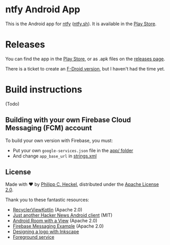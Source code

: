 # ntfy Android App
This is the Android app for [ntfy](https://github.com/binwiederhier/ntfy) ([ntfy.sh](https://ntfy.sh)). It is available 
in the [Play Store](https://play.google.com/store/apps/details?id=io.heckel.ntfy).

# Releases
You can find the app in the [Play Store](https://play.google.com/store/apps/details?id=io.heckel.ntfy), or as .apk files on the [releases page](https://github.com/binwiederhier/ntfy-android/releases).

There is a ticket to create an [F-Droid version](https://github.com/binwiederhier/ntfy/issues/7), but I haven't had the time yet.

# Build instructions
(Todo)

## Building with your own Firebase Cloud Messaging (FCM) account
To build your own version with Firebase, you must:
* Put your own `google-services.json` file in the [app/ folder](https://github.com/binwiederhier/ntfy-android/tree/main/app)
* And change `app_base_url` in [strings.xml](https://github.com/binwiederhier/ntfy-android/blob/main/app/src/main/res/values/strings.xml)

## License
Made with ❤️ by [Philipp C. Heckel](https://heckel.io), distributed under the [Apache License 2.0](LICENSE).

Thank you to these fantastic resources:
* [RecyclerViewKotlin](https://github.com/android/views-widgets-samples/tree/main/RecyclerViewKotlin) (Apache 2.0)
* [Just another Hacker News Android client](https://github.com/manoamaro/another-hacker-news-client) (MIT)
* [Android Room with a View](https://github.com/googlecodelabs/android-room-with-a-view/tree/kotlin) (Apache 2.0)
* [Firebase Messaging Example](https://github.com/firebase/quickstart-android/blob/7147f60451b3eeaaa05fc31208ffb67e2df73c3c/messaging/app/src/main/java/com/google/firebase/quickstart/fcm/kotlin/MyFirebaseMessagingService.kt) (Apache 2.0)
* [Designing a logo with Inkscape](https://www.youtube.com/watch?v=r2Kv61cd2P4)
* [Foreground service](https://robertohuertas.com/2019/06/29/android_foreground_services/)
